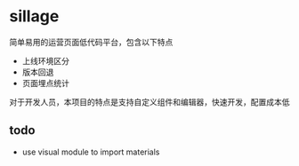 # sillage

简单易用的运营页面低代码平台，包含以下特点

- 上线环境区分
- 版本回退
- 页面埋点统计

对于开发人员，本项目的特点是支持自定义组件和编辑器，快速开发，配置成本低

## todo

- use visual module to import materials
